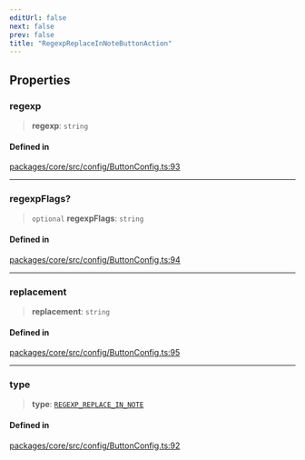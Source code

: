 ```yaml
---
editUrl: false
next: false
prev: false
title: "RegexpReplaceInNoteButtonAction"
---
```


## Properties

### regexp

> **regexp**: `string`

#### Defined in

[packages/core/src/config/ButtonConfig.ts:93](https://github.com/mProjectsCode/obsidian-meta-bind-plugin/blob/f6219a613aed1d40ff7f62bc1faab53d3dd969bb/packages/core/src/config/ButtonConfig.ts#L93)

***

### regexpFlags?

> `optional` **regexpFlags**: `string`

#### Defined in

[packages/core/src/config/ButtonConfig.ts:94](https://github.com/mProjectsCode/obsidian-meta-bind-plugin/blob/f6219a613aed1d40ff7f62bc1faab53d3dd969bb/packages/core/src/config/ButtonConfig.ts#L94)

***

### replacement

> **replacement**: `string`

#### Defined in

[packages/core/src/config/ButtonConfig.ts:95](https://github.com/mProjectsCode/obsidian-meta-bind-plugin/blob/f6219a613aed1d40ff7f62bc1faab53d3dd969bb/packages/core/src/config/ButtonConfig.ts#L95)

***

### type

> **type**: [`REGEXP_REPLACE_IN_NOTE`](/obsidian-meta-bind-plugin-docs/api/enumerations/buttonactiontype/#regexp_replace_in_note)

#### Defined in

[packages/core/src/config/ButtonConfig.ts:92](https://github.com/mProjectsCode/obsidian-meta-bind-plugin/blob/f6219a613aed1d40ff7f62bc1faab53d3dd969bb/packages/core/src/config/ButtonConfig.ts#L92)
